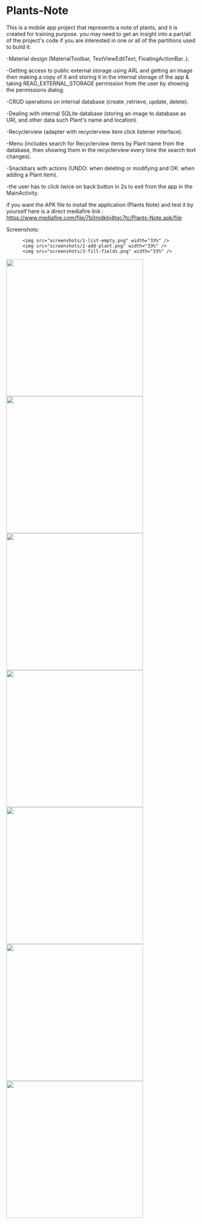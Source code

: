 # Plants-Note
This is a mobile app project that represents a note of plants, and it is created for training purpose. you may need to get an insight into a part/all of the project's code if you are interested in one or all of the partitions used to build it:

-Material design (MaterialToolbar, TextViewEditText, FloatingActionBar..).

-Getting access to public external storage using ARL and getting an image then making a copy of it and storing it in the internal storage of the app 
          & taking READ_EXTERNAL_STORAGE permission from the user by showing the permissions dialog.

-CRUD operations on internal database (create ,retrieve, update, delete).

-Dealing with internal SQLite database (storing an image to database as URI, and other data such Plant's name and location).

-Recyclerview (adapter with recyclerview item click listener interface).

-Menu (includes search for Recyclerview items by Plant name from the database, then showing them in the recyclerview every time the search text changes).
          
-Snackbars with actions (UNDO: when deleting or modifying and OK: when adding a Plant item).

-the user has to click twice on back button in 2s to exit from the app in the MainActivity.

if you want the APK file to install the application (Plants Note) 
       and test it by yourself here is a direct mediafire link : https://www.mediafire.com/file/7b0mdkbj4tgc7tc/Plants-Note.apk/file
       
Screenshots:

<p float="left">

          <img src="screenshots/1-list-empty.png" width="33%" />
          <img src="screenshots/2-add-plant.png" width="33%" />
          <img src="screenshots/3-fill-fields.png" width="33%" />
          
</p>



<img src="screenshots/4-item-inserted.png" width="360" style="display:inline;" >
<img src="screenshots/5-add-another-item.png" width="360" style="display:inline;">
<img src="screenshots/6-many-items.png" width="360" style="display:inline;" >

<br>

<img src="screenshots/7-search.png" width="360" style="display:inline;">
<img src="screenshots/8-edit-item.png" width="360" style="display:inline;">
<img src="screenshots/9-item-modified.png" width="360" style="display:inline;" >

<br>

<img src="screenshots/10-click-again-to-exit.png" width="360" style="display:inline;" >
